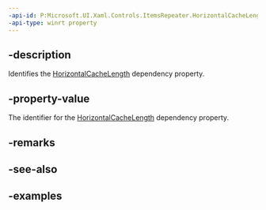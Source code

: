 ```yaml
---
-api-id: P:Microsoft.UI.Xaml.Controls.ItemsRepeater.HorizontalCacheLengthProperty
-api-type: winrt property
---
```


## -description

Identifies the [HorizontalCacheLength](itemsrepeater_horizontalcachelength.md) dependency property.

## -property-value

The identifier for the [HorizontalCacheLength](itemsrepeater_horizontalcachelength.md) dependency property.

## -remarks

## -see-also

## -examples

